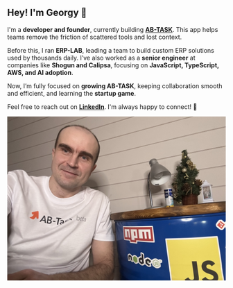 ## Hey! I'm Georgy 👋  

I'm a **developer and founder**, currently building [**AB-TASK**](https://ab-task.com). This app helps teams remove the friction of scattered tools and lost context.  

Before this, I ran **ERP-LAB**, leading a team to build custom ERP solutions used by thousands daily. I’ve also worked as a **senior engineer** at companies like **Shogun and Calipsa**, focusing on **JavaScript, TypeScript, AWS, and AI adoption**.  

Now, I’m fully focused on **growing AB-TASK**, keeping collaboration smooth and efficient, and learning the **startup game**. 

Feel free to reach out on [**LinkedIn**](https://www.linkedin.com/in/gnemtsov/). I'm always happy to connect! 🤗

![Georgy](/me.jpg)
